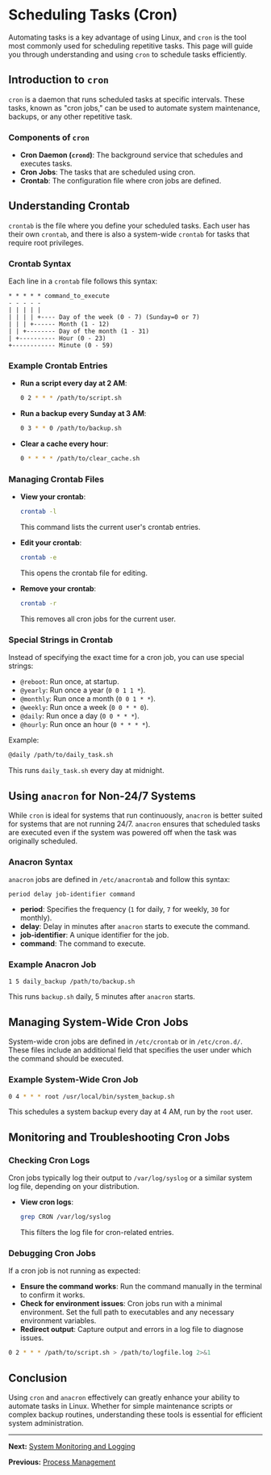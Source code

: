 # Scheduling Tasks (Cron)

Automating tasks is a key advantage of using Linux, and `cron` is the tool most commonly used for scheduling repetitive tasks. This page will guide you through understanding and using `cron` to schedule tasks efficiently.

## Introduction to `cron`

`cron` is a daemon that runs scheduled tasks at specific intervals. These tasks, known as "cron jobs," can be used to automate system maintenance, backups, or any other repetitive task.

### Components of `cron`

- **Cron Daemon (`crond`)**: The background service that schedules and executes tasks.
- **Cron Jobs**: The tasks that are scheduled using cron.
- **Crontab**: The configuration file where cron jobs are defined.

## Understanding Crontab

`crontab` is the file where you define your scheduled tasks. Each user has their own `crontab`, and there is also a system-wide `crontab` for tasks that require root privileges.

### Crontab Syntax

Each line in a `crontab` file follows this syntax:

```
* * * * * command_to_execute
- - - - -
| | | | |
| | | | +---- Day of the week (0 - 7) (Sunday=0 or 7)
| | | +------ Month (1 - 12)
| | +-------- Day of the month (1 - 31)
| +---------- Hour (0 - 23)
+------------ Minute (0 - 59)
```

### Example Crontab Entries

- **Run a script every day at 2 AM**:

    ```bash
    0 2 * * * /path/to/script.sh
    ```

- **Run a backup every Sunday at 3 AM**:

    ```bash
    0 3 * * 0 /path/to/backup.sh
    ```

- **Clear a cache every hour**:

    ```bash
    0 * * * * /path/to/clear_cache.sh
    ```

### Managing Crontab Files

- **View your crontab**:

    ```bash
    crontab -l
    ```

    This command lists the current user's crontab entries.

- **Edit your crontab**:

    ```bash
    crontab -e
    ```

    This opens the crontab file for editing.

- **Remove your crontab**:

    ```bash
    crontab -r
    ```

    This removes all cron jobs for the current user.

### Special Strings in Crontab

Instead of specifying the exact time for a cron job, you can use special strings:

- `@reboot`: Run once, at startup.
- `@yearly`: Run once a year (`0 0 1 1 *`).
- `@monthly`: Run once a month (`0 0 1 * *`).
- `@weekly`: Run once a week (`0 0 * * 0`).
- `@daily`: Run once a day (`0 0 * * *`).
- `@hourly`: Run once an hour (`0 * * * *`).

Example:

```bash
@daily /path/to/daily_task.sh
```

This runs `daily_task.sh` every day at midnight.

## Using `anacron` for Non-24/7 Systems

While `cron` is ideal for systems that run continuously, `anacron` is better suited for systems that are not running 24/7. `anacron` ensures that scheduled tasks are executed even if the system was powered off when the task was originally scheduled.

### Anacron Syntax

`anacron` jobs are defined in `/etc/anacrontab` and follow this syntax:

```
period delay job-identifier command
```

- **period**: Specifies the frequency (`1` for daily, `7` for weekly, `30` for monthly).
- **delay**: Delay in minutes after `anacron` starts to execute the command.
- **job-identifier**: A unique identifier for the job.
- **command**: The command to execute.

### Example Anacron Job

```bash
1 5 daily_backup /path/to/backup.sh
```

This runs `backup.sh` daily, 5 minutes after `anacron` starts.

## Managing System-Wide Cron Jobs

System-wide cron jobs are defined in `/etc/crontab` or in `/etc/cron.d/`. These files include an additional field that specifies the user under which the command should be executed.

### Example System-Wide Cron Job

```bash
0 4 * * * root /usr/local/bin/system_backup.sh
```

This schedules a system backup every day at 4 AM, run by the `root` user.

## Monitoring and Troubleshooting Cron Jobs

### Checking Cron Logs

Cron jobs typically log their output to `/var/log/syslog` or a similar system log file, depending on your distribution.

- **View cron logs**:

    ```bash
    grep CRON /var/log/syslog
    ```

    This filters the log file for cron-related entries.

### Debugging Cron Jobs

If a cron job is not running as expected:

- **Ensure the command works**: Run the command manually in the terminal to confirm it works.
- **Check for environment issues**: Cron jobs run with a minimal environment. Set the full path to executables and any necessary environment variables.
- **Redirect output**: Capture output and errors in a log file to diagnose issues.

```bash
0 2 * * * /path/to/script.sh > /path/to/logfile.log 2>&1
```

## Conclusion

Using `cron` and `anacron` effectively can greatly enhance your ability to automate tasks in Linux. Whether for simple maintenance scripts or complex backup routines, understanding these tools is essential for efficient system administration.

---

**Next:** [System Monitoring and Logging](./4.%20System%20Monitoring%20and%20Logging.md)

**Previous:** [Process Management](./2.%20Process%20Management.md)
